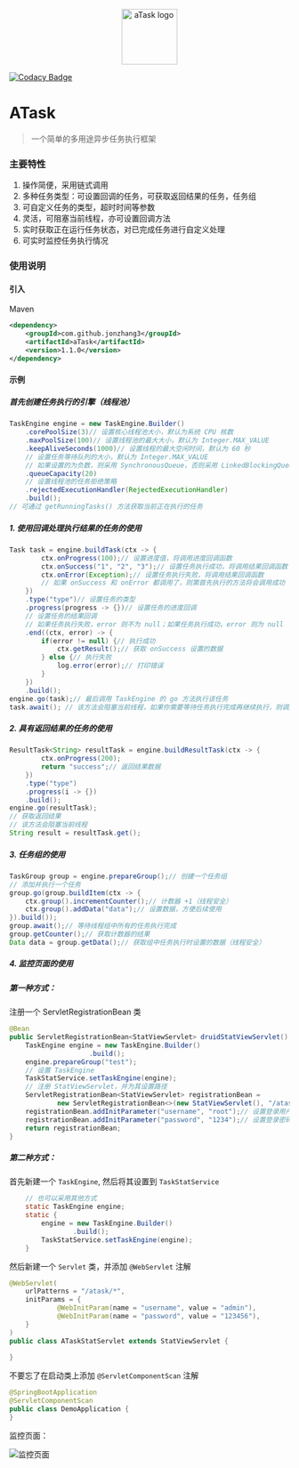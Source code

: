 <p align="center"><img width="100" src="https://jonzhang-3.gitee.io/pics/atask/logo.png" alt="aTask logo"></p>

[![Codacy Badge](https://app.codacy.com/project/badge/Grade/06532402d0184110a44328776b828302)](https://www.codacy.com/gh/JonZhang3/aTask/dashboard?utm_source=github.com&amp;utm_medium=referral&amp;utm_content=JonZhang3/aTask&amp;utm_campaign=Badge_Grade)

# ATask

> 一个简单的多用途异步任务执行框架

### 主要特性
1. 操作简便，采用链式调用
2. 多种任务类型：可设置回调的任务，可获取返回结果的任务，任务组
3. 可自定义任务的类型，超时时间等参数
4. 灵活，可阻塞当前线程，亦可设置回调方法
5. 实时获取正在运行任务状态，对已完成任务进行自定义处理
6. 可实时监控任务执行情况

### 使用说明
#### 引入
Maven
```xml
<dependency>
    <groupId>com.github.jonzhang3</groupId>
    <artifactId>aTask</artifactId>
    <version>1.1.0</version>
</dependency>
```
#### 示例
##### 首先创建任务执行的引擎（线程池）
```java
TaskEngine engine = new TaskEngine.Builder()
    .corePoolSize(3)// 设置核心线程池大小，默认为系统 CPU 核数
    .maxPoolSize(100)// 设置线程池的最大大小，默认为 Integer.MAX_VALUE
    .keepAliveSeconds(1000)// 设置线程的最大空闲时间，默认为 60 秒
    // 设置任务等待队列的大小，默认为 Integer.MAX_VALUE
    // 如果设置的为负数，则采用 SynchronousQueue，否则采用 LinkedBlockingQueue
    .queueCapacity(20)
    // 设置线程池的任务拒绝策略
    .rejectedExecutionHandler(RejectedExecutionHandler)
    .build();
// 可通过 getRunningTasks() 方法获取当前正在执行的任务
```

##### 1. 使用回调处理执行结果的任务的使用
```java
Task task = engine.buildTask(ctx -> {
        ctx.onProgress(100);// 设置进度值，将调用进度回调函数
        ctx.onSuccess("1", "2", "3");// 设置任务执行成功，将调用结果回调函数
        ctx.onError(Exception);// 设置任务执行失败，将调用结果回调函数
        // 如果 onSuccess 和 onError 都调用了，则第首先执行的方法将会调用成功
    })
    .type("type")// 设置任务的类型
    .progress(progress -> {})// 设置任务的进度回调
    // 设置任务的结果回调
    // 如果任务执行失败，error 则不为 null；如果任务执行成功，error 则为 null
    .end((ctx, error) -> {
        if(error != null) {// 执行成功
            ctx.getResult();// 获取 onSuccess 设置的数据
        } else {// 执行失败
            log.error(error);// 打印错误
        }
    })
    .build();
engine.go(task);// 最后调用 TaskEngine 的 go 方法执行该任务
task.await(); // 该方法会阻塞当前线程，如果你需要等待任务执行完成再继续执行，则调用该方法
```

##### 2. 具有返回结果的任务的使用
```java
ResultTask<String> resultTask = engine.buildResultTask(ctx -> {
        ctx.onProgress(200);
        return "success";// 返回结果数据
    })
    .type("type")
    .progress(i -> {})
    .build();
engine.go(resultTask);
// 获取返回结果
// 该方法会阻塞当前线程
String result = resultTask.get();
```

##### 3. 任务组的使用
```java
TaskGroup group = engine.prepareGroup();// 创建一个任务组
// 添加并执行一个任务
group.go(group.buildItem(ctx -> {
    ctx.group().incrementCounter();// 计数器 +1（线程安全）
    ctx.group().addData("data");// 设置数据，方便后续使用
}).build());
group.await();// 等待线程组中所有的任务执行完成
group.getCounter();// 获取计数器的结果
Data data = group.getData();// 获取组中任务执行时设置的数据（线程安全）
```
##### 4. 监控页面的使用

##### 第一种方式：

注册一个 ServletRegistrationBean 类
```java
@Bean
public ServletRegistrationBean<StatViewServlet> druidStatViewServlet() {
    TaskEngine engine = new TaskEngine.Builder()
                    .build();
    engine.prepareGroup("test");
    // 设置 TaskEngine
    TaskStatService.setTaskEngine(engine);
    // 注册 StatViewServlet，并为其设置路径
    ServletRegistrationBean<StatViewServlet> registrationBean =
            new ServletRegistrationBean<>(new StatViewServlet(), "/atask/*");
    registrationBean.addInitParameter("username", "root");// 设置登录用户名
    registrationBean.addInitParameter("password", "1234");// 设置登录密码
    return registrationBean;
}
```

##### 第二种方式：

首先新建一个 `TaskEngine`, 然后将其设置到 `TaskStatService`
```java
    // 也可以采用其他方式
    static TaskEngine engine;
    static {
        engine = new TaskEngine.Builder()
                .build();
        TaskStatService.setTaskEngine(engine);
    }
```
然后新建一个 `Servlet` 类，并添加 `@WebServlet` 注解
```java
@WebServlet(
    urlPatterns = "/atask/*",
    initParams = {
            @WebInitParam(name = "username", value = "admin"),
            @WebInitParam(name = "password", value = "123456"),
    }
)
public class ATaskStatServlet extends StatViewServlet {
    
}
```
不要忘了在启动类上添加 `@ServletComponentScan` 注解
```java
@SpringBootApplication
@ServletComponentScan
public class DemoApplication {
}
```

监控页面：

![监控页面](https://jonzhang-3.gitee.io/pics/atask/monitor.jpg)
